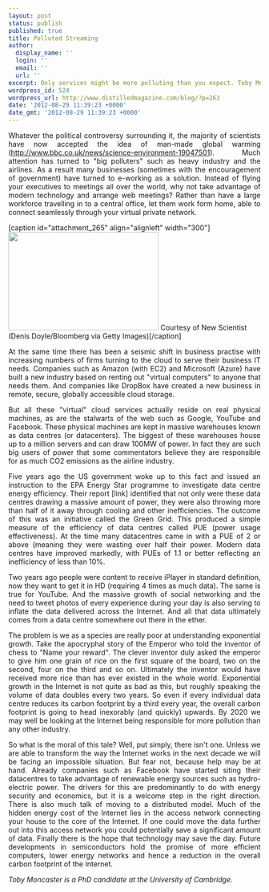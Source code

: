 ```yaml
---
layout: post
status: publish
published: true
title: Polluted Streaming
author:
  display_name: ''
  login: ''
  email: ''
  url: ''
excerpt: Only services might be more polluting than you expect. Toby Moncaster explains.
wordpress_id: 524
wordpress_url: http://www.distilledmagazine.com/blog/?p=263
date: '2012-08-29 11:39:23 +0000'
date_gmt: '2012-08-29 11:39:23 +0000'
---
```

<p style="text-align: justify;">Whatever the political controversy surrounding it, the majority of scientists have now accepted the idea of man-made global warming (<a href="http://distilledmagazine.com/wp-content/uploads/2012/08/science-environment-19047501" target="_blank">http://www.bbc.co.uk/news/sci<wbr />ence-environment-19047501</a>). Much attention has turned to "big polluters" such as heavy industry and the airlines. As a result many businesses (sometimes with the encouragement of government) have turned to e-working as a solution. Instead of flying your executives to meetings all over the world, why not take advantage of modern technology and arrange web meetings? Rather than have a large workforce travelling in to a central office, let them work form home, able to connect seamlessly through your virtual private network.</p>
<p>[caption id="attachment_265" align="alignleft" width="300"]<a href="http://distilledmagazine.com/wp-content/uploads/2012/08/307-gw-the-maximum-energy-the.html"><img class="size-medium wp-image-265 " title="internetenergy" alt="" src="http://distilledmagazine.com/wp-content/uploads/2012/08/internetenergy-300x196.jpeg" width="300" height="196" /></a> Courtesy of New Scientist (Denis Doyle/Bloomberg via Getty Images)[/caption]</p>
<p style="text-align: justify;">At the same time there has been a seismic shift in business practise with increasing numbers of firms turning to the cloud to serve their business IT needs. Companies such as Amazon (with EC2) and Microsoft (Azure) have built a new industry based on renting out "virtual computers" to anyone that needs them. And companies like DropBox have created a new business in remote, secure, globally accessible cloud storage.</p>
<p style="text-align: justify;">But all these "virtual" cloud services actually reside on real physical machines, as are the stalwarts of the web such as Google, YouTube and Facebook. These physical machines are kept in massive warehouses known as data centres (or datacenters). The biggest of these warehouses house up to a million servers and can draw 100MW of power. In fact they are such big users of power that some commentators believe they are responsible for as much CO2 emissions as the airline industry.</p>
<p style="text-align: justify;">Five years ago the US government woke up to this fact and issued an instruction to the EPA Energy Star programme to investigate data centre energy efficiency. Their report [link] identified that not only were these data centres drawing a massive amount of power, they were also throwing more than half of it away through cooling and other inefficiencies. The outcome of this was an initiative called the Green Grid. This produced a simple measure of the efficiency of data centres called PUE (power usage effectiveness). At the time many datacentres came in with a PUE of 2 or above (meaning they were wasting over half their power. Modern data centres have improved markedly, with PUEs of 1.1 or better reflecting an inefficiency of less than 10%.</p>
<p style="text-align: justify;">Two years ago people were content to receive iPlayer in standard definition, now they want to get it in HD (requiring 4 times as much data). The same is true for YouTube. And the massive growth of social networking and the need to tweet photos of every experience during your day is also serving to inflate the data delivered across the Internet. And all that data ultimately comes from a data centre somewhere out there in the ether.</p>
<p style="text-align: justify;">The problem is we as a species are really poor at understanding exponential growth. Take the apocryphal story of the Emperor who told the inventor of chess to "Name your reward". The clever inventor duly asked the emperor to give him one grain of rice on the first square of the board, two on the second, four on the third and so on. Ultimately the inventor would have received more rice than has ever existed in the whole world. Exponential growth in the Internet is not quite as bad as this, but roughly speaking the volume of data doubles every two years. So even if every individual data centre reduces its carbon footprint by a third every year, the overall carbon footprint is going to head inexorably (and quickly) upwards. By 2020 we may well be looking at the Internet being responsible for more pollution than any other industry.</p>
<p style="text-align: justify;">So what is the moral of this tale? Well, put simply, there isn't one. Unless we are able to transform the way the Internet works in the next decade we will be facing an impossible situation. But fear not, because help may be at hand. Already companies such as Facebook have started siting their datacentres to take advantage of renewable energy sources such as hydro-electric power. The drivers for this are predominantly to do with energy security and economics, but it is a welcome step in the right direction. There is also much talk of moving to a distributed model. Much of the hidden energy cost of the Internet lies in the access network connecting your house to the core of the Internet. If one could move the data further out into this access network you could potentially save a significant amount of data. Finally there is the hope that technology may save the day. Future developments in semiconductors hold the promise of more efficient computers, lower energy networks and hence a reduction in the overall carbon footprint of the Internet.</p>
<p style="text-align: justify;"><em>Toby Moncaster is a PhD candidate at the University of Cambridge.</em></p>
